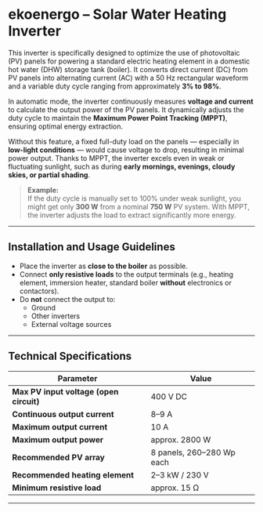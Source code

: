 # ekoenergo – Solar Water Heating Inverter

This inverter is specifically designed to optimize the use of photovoltaic (PV) panels for powering a standard electric heating element in a domestic hot water (DHW) storage tank (boiler). It converts direct current (DC) from PV panels into alternating current (AC) with a 50 Hz rectangular waveform and a variable duty cycle ranging from approximately **3% to 98%**.

In automatic mode, the inverter continuously measures **voltage and current** to calculate the output power of the PV panels. It dynamically adjusts the duty cycle to maintain the **Maximum Power Point Tracking (MPPT)**, ensuring optimal energy extraction.

Without this feature, a fixed full-duty load on the panels — especially in **low-light conditions** — would cause voltage to drop, resulting in minimal power output. Thanks to MPPT, the inverter excels even in weak or fluctuating sunlight, such as during **early mornings, evenings, cloudy skies, or partial shading**.

> **Example:**  
> If the duty cycle is manually set to 100% under weak sunlight, you might get only **300 W** from a nominal **750 W** PV system. With MPPT, the inverter adjusts the load to extract significantly more energy.

---

## Installation and Usage Guidelines

- Place the inverter as **close to the boiler** as possible.
- Connect **only resistive loads** to the output terminals (e.g., heating element, immersion heater, standard boiler **without** electronics or contactors).
- Do **not** connect the output to:
  - Ground
  - Other inverters
  - External voltage sources

---

## Technical Specifications

| Parameter                            | Value                                |
|--------------------------------------|--------------------------------------|
| **Max PV input voltage (open circuit)** | 400 V DC                            |
| **Continuous output current**         | 8–9 A                                |
| **Maximum output current**            | 10 A                                 |
| **Maximum output power**              | approx. 2800 W                       |
| **Recommended PV array**             | 8 panels, 260–280 Wp each            |
| **Recommended heating element**      | 2–3 kW / 230 V                       |
| **Minimum resistive load**           | approx. 15 Ω                         |


---


